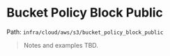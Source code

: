 # Bucket Policy Block Public

Path: `infra/cloud/aws/s3/bucket_policy_block_public`

> Notes and examples TBD.
